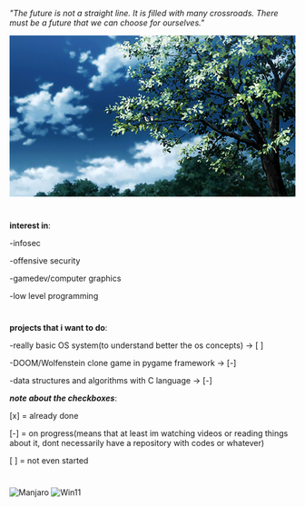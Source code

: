 *"The future is not a straight line. It is filled with many crossroads. There must be a future that we can choose for ourselves."*

![tree](landscape-anime.gif)


#

**interest in**:

-infosec

-offensive security

-gamedev/computer graphics

-low level programming


#
**projects that i want to do**:

-really basic OS system(to understand better the os concepts) -> [ ]

-DOOM/Wolfenstein clone game in pygame framework -> [-]

-data structures and algorithms with C language -> [-]



***note about the checkboxes***:

  [x]  = already done
  
  [-]  = on progress(means that at least im watching videos or reading things about it, dont necessarily have a repository with codes or whatever)
  
  [ ]  = not even started

  #
  ![Manjaro](https://img.shields.io/badge/manjaro-35BF5C?style=for-the-badge&logo=manjaro&logoColor=white) ![Win11](https://img.shields.io/badge/Windows_11-0078d4?style=for-the-badge&logo=windows-11&logoColor=white)
  


